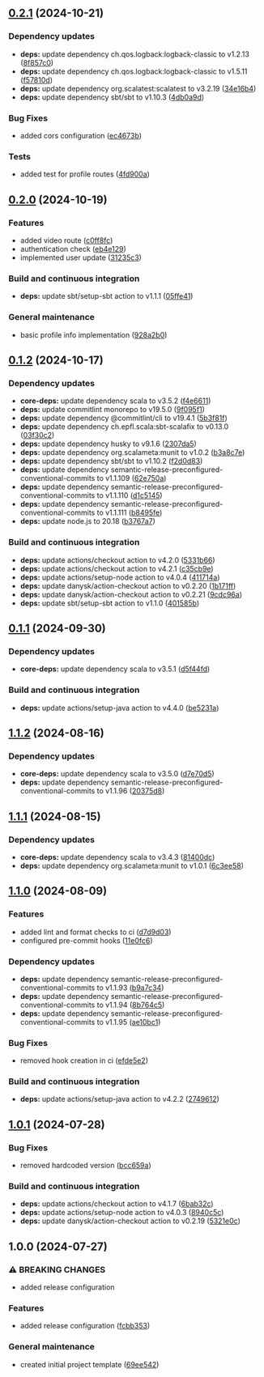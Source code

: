 ## [0.2.1](https://github.com/LetsStreamIt/profile-service/compare/v0.2.0...v0.2.1) (2024-10-21)

### Dependency updates

* **deps:** update dependency ch.qos.logback:logback-classic to v1.2.13 ([8f857c0](https://github.com/LetsStreamIt/profile-service/commit/8f857c002edd422e1796fcc899dd73a8a7385107))
* **deps:** update dependency ch.qos.logback:logback-classic to v1.5.11 ([f57810d](https://github.com/LetsStreamIt/profile-service/commit/f57810d8e24d0715e1feec5ab015321060c9400c))
* **deps:** update dependency org.scalatest:scalatest to v3.2.19 ([34e16b4](https://github.com/LetsStreamIt/profile-service/commit/34e16b4031d8c6c019d95706e5e803ceda536d5a))
* **deps:** update dependency sbt/sbt to v1.10.3 ([4db0a9d](https://github.com/LetsStreamIt/profile-service/commit/4db0a9de89330e0add3364f050d2e8c03e8a66b3))

### Bug Fixes

* added cors configuration ([ec4673b](https://github.com/LetsStreamIt/profile-service/commit/ec4673b0251693b6b1fc48446865ef2e26eed719))

### Tests

* added test for profile routes ([4fd900a](https://github.com/LetsStreamIt/profile-service/commit/4fd900a6ea1a6e89581c9d495a1271d701225dd9))

## [0.2.0](https://github.com/LetsStreamIt/profile-service/compare/v0.1.2...v0.2.0) (2024-10-19)

### Features

* added video route ([c0ff8fc](https://github.com/LetsStreamIt/profile-service/commit/c0ff8fc12babf8e316dc22426719f96223841371))
* authentication check ([eb4e129](https://github.com/LetsStreamIt/profile-service/commit/eb4e129cdc88dbe8541df3ca4f822fbea33d5f94))
* implemented user update ([31235c3](https://github.com/LetsStreamIt/profile-service/commit/31235c322f7ee3acdadb32ed7411587be288321d))

### Build and continuous integration

* **deps:** update sbt/setup-sbt action to v1.1.1 ([05ffe41](https://github.com/LetsStreamIt/profile-service/commit/05ffe418a731a470ea62d10d847835f7befc3558))

### General maintenance

* basic profile info implementation ([928a2b0](https://github.com/LetsStreamIt/profile-service/commit/928a2b0464f595b3921a8cdc3dbe1fd11b3ee443))

## [0.1.2](https://github.com/LetsStreamIt/profile-service/compare/v0.1.1...v0.1.2) (2024-10-17)

### Dependency updates

* **core-deps:** update dependency scala to v3.5.2 ([f4e6611](https://github.com/LetsStreamIt/profile-service/commit/f4e6611f4f9ed4cdd4b4f87d6d7847700c17170b))
* **deps:** update commitlint monorepo to v19.5.0 ([9f095f1](https://github.com/LetsStreamIt/profile-service/commit/9f095f1a4a8e5815eb60f3feb8411e9a36f66c3d))
* **deps:** update dependency @commitlint/cli to v19.4.1 ([5b3f81f](https://github.com/LetsStreamIt/profile-service/commit/5b3f81f87117e9f35bed1e7f469f47e932b9fce2))
* **deps:** update dependency ch.epfl.scala:sbt-scalafix to v0.13.0 ([03f30c2](https://github.com/LetsStreamIt/profile-service/commit/03f30c2d71b851d67f58d70ec6e1822fc3d599cf))
* **deps:** update dependency husky to v9.1.6 ([2307da5](https://github.com/LetsStreamIt/profile-service/commit/2307da592ed67ed06fb8c346a57a1406234176ac))
* **deps:** update dependency org.scalameta:munit to v1.0.2 ([b3a8c7e](https://github.com/LetsStreamIt/profile-service/commit/b3a8c7ee536f929b4630839c5d1c25c1a3d14117))
* **deps:** update dependency sbt/sbt to v1.10.2 ([f2d0d83](https://github.com/LetsStreamIt/profile-service/commit/f2d0d83722b472d3c9944e948f615d3331c39522))
* **deps:** update dependency semantic-release-preconfigured-conventional-commits to v1.1.109 ([62e750a](https://github.com/LetsStreamIt/profile-service/commit/62e750ae5f863bf252a8508bbbf7ec2f04aa4d27))
* **deps:** update dependency semantic-release-preconfigured-conventional-commits to v1.1.110 ([d1c5145](https://github.com/LetsStreamIt/profile-service/commit/d1c51455d529b6d7677814ea94805fa7b583c841))
* **deps:** update dependency semantic-release-preconfigured-conventional-commits to v1.1.111 ([b8495fe](https://github.com/LetsStreamIt/profile-service/commit/b8495fe401a6803e4a8c92be6a1d30c3bf88e80f))
* **deps:** update node.js to 20.18 ([b3767a7](https://github.com/LetsStreamIt/profile-service/commit/b3767a7e3e38978c6ba5cfee6801bf6dddb2e9ef))

### Build and continuous integration

* **deps:** update actions/checkout action to v4.2.0 ([5331b66](https://github.com/LetsStreamIt/profile-service/commit/5331b66055438ce1ae6123b11b4da95cdcbafb43))
* **deps:** update actions/checkout action to v4.2.1 ([c35cb9e](https://github.com/LetsStreamIt/profile-service/commit/c35cb9e824b1bb2a07f814e879dc4b74d37d932d))
* **deps:** update actions/setup-node action to v4.0.4 ([411714a](https://github.com/LetsStreamIt/profile-service/commit/411714a2dfda35a9a8a9412d2ba77fabae368bff))
* **deps:** update danysk/action-checkout action to v0.2.20 ([1b171ff](https://github.com/LetsStreamIt/profile-service/commit/1b171ffc2bd274b64b49427b480e267b47be3641))
* **deps:** update danysk/action-checkout action to v0.2.21 ([9cdc96a](https://github.com/LetsStreamIt/profile-service/commit/9cdc96a18ebbaf269a4c1ece80c47e02a1a77a92))
* **deps:** update sbt/setup-sbt action to v1.1.0 ([401585b](https://github.com/LetsStreamIt/profile-service/commit/401585b786fb5871a5b607af045ce10a2066b682))

## [0.1.1](https://github.com/LetsStreamIt/profile-service/compare/v0.1.0...v0.1.1) (2024-09-30)

### Dependency updates

* **core-deps:** update dependency scala to v3.5.1 ([d5f44fd](https://github.com/LetsStreamIt/profile-service/commit/d5f44fdad9a85c0e1e204aa8710c325bde23dd7f))

### Build and continuous integration

* **deps:** update actions/setup-java action to v4.4.0 ([be5231a](https://github.com/LetsStreamIt/profile-service/commit/be5231a2c4d46a6447f4610ca3c44fe4f31001a1))

## [1.1.2](https://github.com/LetsStreamIt/Template-for-Scala3-Projects/compare/v1.1.1...v1.1.2) (2024-08-16)

### Dependency updates

* **core-deps:** update dependency scala to v3.5.0 ([d7e70d5](https://github.com/LetsStreamIt/Template-for-Scala3-Projects/commit/d7e70d574772ad38f5cc388051bf7e0866fa6ae6))
* **deps:** update dependency semantic-release-preconfigured-conventional-commits to v1.1.96 ([20375d8](https://github.com/LetsStreamIt/Template-for-Scala3-Projects/commit/20375d8f1eef4987f5883321ff6e449772f144ea))

## [1.1.1](https://github.com/LetsStreamIt/Template-for-Scala3-Projects/compare/v1.1.0...v1.1.1) (2024-08-15)

### Dependency updates

* **core-deps:** update dependency scala to v3.4.3 ([81400dc](https://github.com/LetsStreamIt/Template-for-Scala3-Projects/commit/81400dced4fa6352a69d140aa4f06af8aed3d73d))
* **deps:** update dependency org.scalameta:munit to v1.0.1 ([6c3ee58](https://github.com/LetsStreamIt/Template-for-Scala3-Projects/commit/6c3ee58fd6551da00ce5b75bfb5e90797da11413))

## [1.1.0](https://github.com/LetsStreamIt/Template-for-Scala3-Projects/compare/v1.0.1...v1.1.0) (2024-08-09)

### Features

* added lint and format checks to ci ([d7d9d03](https://github.com/LetsStreamIt/Template-for-Scala3-Projects/commit/d7d9d036eeddf307810c52bd4caf89ce8080f100))
* configured pre-commit hooks ([11e0fc6](https://github.com/LetsStreamIt/Template-for-Scala3-Projects/commit/11e0fc6761419ca7ab1f80f3b41b9816f2201ecf))

### Dependency updates

* **deps:** update dependency semantic-release-preconfigured-conventional-commits to v1.1.93 ([b9a7c34](https://github.com/LetsStreamIt/Template-for-Scala3-Projects/commit/b9a7c34a8170ee6a4691e9a1431c31d5e9c3fc75))
* **deps:** update dependency semantic-release-preconfigured-conventional-commits to v1.1.94 ([8b764c5](https://github.com/LetsStreamIt/Template-for-Scala3-Projects/commit/8b764c5f17e6032f13aa5a2ebf71cdc5f294b93d))
* **deps:** update dependency semantic-release-preconfigured-conventional-commits to v1.1.95 ([ae10bc1](https://github.com/LetsStreamIt/Template-for-Scala3-Projects/commit/ae10bc199d53974a59aedf4c371cc887e5705bf7))

### Bug Fixes

* removed hook creation in ci ([efde5e2](https://github.com/LetsStreamIt/Template-for-Scala3-Projects/commit/efde5e23b9b30cebe9e2509b09787f47566ce288))

### Build and continuous integration

* **deps:** update actions/setup-java action to v4.2.2 ([2749612](https://github.com/LetsStreamIt/Template-for-Scala3-Projects/commit/27496129827cc8bac7d5700fa81d44863824f955))

## [1.0.1](https://github.com/LetsStreamIt/Template-for-Scala3-Projects/compare/v1.0.0...v1.0.1) (2024-07-28)

### Bug Fixes

* removed hardcoded version ([bcc659a](https://github.com/LetsStreamIt/Template-for-Scala3-Projects/commit/bcc659a3dad3dc0922634375286d94cf3a62858b))

### Build and continuous integration

* **deps:** update actions/checkout action to v4.1.7 ([6bab32c](https://github.com/LetsStreamIt/Template-for-Scala3-Projects/commit/6bab32c1beb260c08fa9462c56ef30c07a92c4be))
* **deps:** update actions/setup-node action to v4.0.3 ([8940c5c](https://github.com/LetsStreamIt/Template-for-Scala3-Projects/commit/8940c5c8da353c4e5abee399deeffbaa96168ce0))
* **deps:** update danysk/action-checkout action to v0.2.19 ([5321e0c](https://github.com/LetsStreamIt/Template-for-Scala3-Projects/commit/5321e0cdce7e59d3082555ec2ed3e1ed0514ad6c))

## 1.0.0 (2024-07-27)

### ⚠ BREAKING CHANGES

* added release configuration

### Features

* added release configuration ([fcbb353](https://github.com/LetsStreamIt/Template-for-Scala3-Projects/commit/fcbb35396ff500d19775d5495c3058aa9a8db6df))

### General maintenance

* created initial project template ([69ee542](https://github.com/LetsStreamIt/Template-for-Scala3-Projects/commit/69ee5423a9e5af031da8235997af6db161438e24))
